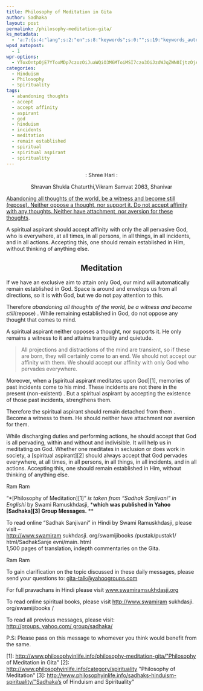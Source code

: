 ```yaml
---
title: Philosophy of Meditation in Gita
author: Sadhaka
layout: post
permalink: /philosophy-meditation-gita/
ks_metadata:
  - 'a:7:{s:4:"lang";s:2:"en";s:8:"keywords";s:0:"";s:19:"keywords_autoupdate";s:1:"0";s:11:"description";s:0:"";s:22:"description_autoupdate";s:1:"0";s:5:"title";s:0:"";s:6:"robots";s:12:"index,follow";}'
wpsd_autopost:
  - 1
wpr-options:
  - YToxOntpOjE7YToxMDp7czozOiJuaWQiO3M6MToiMSI7czo3OiJzdWJqZWN0IjtzOjA6IiI7czo4OiJ0ZXh0Ym9keSI7czowOiIiO3M6ODoiaHRtbGJvZHkiO3M6MDoiIjtzOjc6ImRpc2FibGUiO2k6MDtzOjE1OiJub2N1c3RvbWl6YXRpb24iO2k6MTtzOjEyOiJub3Bvc3RzZXJpZXMiO2k6MTtzOjEwOiJodG1sZW5hYmxlIjtpOjE7czoxMjoiYXR0YWNoaW1hZ2VzIjtpOjE7czoyMToic2tpcGFjdGl2ZXN1YnNjcmliZXJzIjtpOjE7fX0=
categories:
  - Hinduism
  - Philosophy
  - Spirituality
tags:
  - abandoning thoughts
  - accept
  - accept affinity
  - aspirant
  - god
  - hinduism
  - incidents
  - meditation
  - remain established
  - spiritual
  - spiritual aspirant
  - spirituality
---
```

<p style="text-align: center;">
  : Shree Hari :
</p>

<p style="text-align: center;">
  Shravan Shukla Chaturthi,Vikram Samvat 2063, Shanivar
</p>

<span style="text-decoration: underline;">Abandoning all thoughts of the world, be a witness and become still (repose). Neither oppose a thought, nor support it. Do not accept affinity with any thoughts. Neither have attachment, nor aversion for these thoughts</span>.

A spiritual aspirant should accept affinity with only the all pervasive God, who is everywhere, at all times, in all persons, in all things, in all incidents, and in all actions. Accepting this, one should remain established in Him, without thinking of anything else.

<h2 style="text-align: center;">
  Meditation
</h2>

If we have an exclusive aim to attain only God, our mind will automatically remain established in God. Space is around and envelops us from all directions, so it is with God, but we do not pay attention to this.

Therefore *abandoning all thoughts of the world, be a witness and become still*(repose) . While remaining established in God, do not oppose any thought that comes to mind.

A spiritual aspirant neither opposes a thought, nor supports it. He only remains a witness to it and attains tranquility and quietude.

> All projections and distractions of the mind are transient, so if these are born, they will certainly come to an end. We should not accept our affinity with them. We should accept our affinity with only God who pervades everywhere.

Moreover, when a [spiritual aspirant meditates upon God][1], memories of past incidents come to his mind. These incidents are not there in the present (non-existent) . But a spiritual aspirant by accepting the existence of those past incidents, strengthens them.

Therefore the spiritual aspirant should remain detached from them . Become a witness to them. He should neither have attachment nor aversion for them.

While discharging duties and performing actions, he should accept that God is all pervading, within and without and indivisible. It will help us in meditating on God. Whether one meditates in seclusion or does work in society, a [spiritual aspirant][2] should always accept that God pervades everywhere, at all times, in all persons, in all things, in all incidents, and in all actions. Accepting this, one should remain established in Him, without thinking of anything else.

Ram Ram

&#8220;*[Philosophy of Meditation][1]&#8221; *is taken from *&#8220;Sadhak Sanjivani&#8221; *in Englishi*** by Swami Ramuskhdasji, ***which was published in Yahoo [Sadhaka][3] Group Messages.** **

To read online &#8220;Sadhak Sanjivani&#8221; in Hindi by Swami Ramuskhdasji, please visit &#8211;  
<a rel="nofollow" href="http://www.swamiramsukhdasji.org/swamijibooks/pustak/pustak1/html/SadhakSanjeevni/main.html" target="_blank">http://www.swamiram sukhdasji. org/swamijibooks /pustak/pustak1/ html/SadhakSanje evni/main. html</a>  
1,500 pages of translation, indepth commentaries on the Gita.

Ram Ram

To gain clarification on the topic discussed in these daily messages, please  
send your questions to: <a rel="nofollow" href="gita-talk@yahoogroups.com" target="_blank">gita-talk@yahoogroups.com</a>

For full pravachans in Hindi please visit <a href="http://www.swamiramsukhdasji.org" target="_blank">www.swamiramsukhdasji.org</a>

To read online spiritual books, please visit <a rel="nofollow" href="http://www.swamiramsukhdasji.org/swamijibooks/" target="_blank">http://www.swamiram sukhdasji. org/swamijibooks /</a>

To read all previous messages, please visit:  
<a rel="nofollow" href="http://groups.yahoo.com/group/sadhaka/" target="_blank">http://groups. yahoo.com/ group/sadhaka/</a>

P.S: Please pass on this message to whomever you think would benefit from the same.

 [1]: http://www.philosophyinlife.info/philosophy-meditation-gita/"Philosophy of Meditation in Gita"
 [2]: http://www.philosophyinlife.info/category/spirituality "Philosophy of Meditation"
 [3]: http://www.philosophyinlife.info/sadhaks-hinduism-spirituality/"Sadhaka’s of Hinduism and Spirituality"